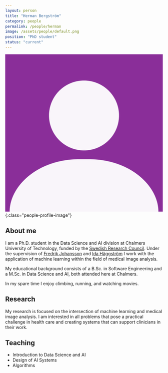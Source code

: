 ```yaml
---
layout: person
title: "Herman Bergström"
category: people
permalink: /people/herman
image: /assets/people/default.png
position: "PhD student"
status: "current"
---
```


![Herman](/assets/people/default.png){:class="people-profile-image"}

## About me

I am a Ph.D. student in the Data Science and AI division at Chalmers University of Technology, funded by the [Swedish Research Council](https://www.vr.se/english.html). Under the supervision of [Fredrik Johansson](https://www.healthyai.se/people/fredrik) and [Ida Häggström](https://www.chalmers.se/personer/idah) I work with the application of machine learning within the field of medical image analysis.

My educational background consists of a B.Sc. in Software Engineering and a M.Sc. in Data Science and AI, both attended here at Chalmers.

In my spare time I enjoy climbing, running, and watching movies.

## Research

My research is focused on the intersection of machine learning and medical image analysis. I am interested in all problems that pose a practical challenge in health care and creating systems that can support clinicians in their work.

## Teaching

-   Introduction to Data Science and AI
-   Design of AI Systems
-   Algorithms
